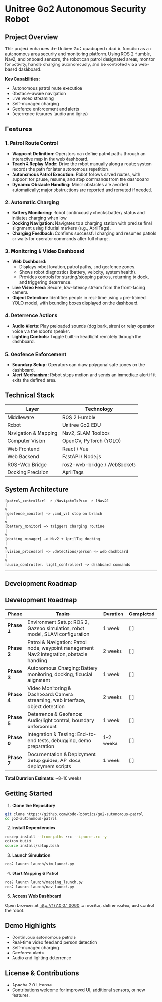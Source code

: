 # Unitree Go2 Autonomous Security Robot

## Project Overview
This project enhances the Unitree Go2 quadruped robot to function as an autonomous area security and monitoring platform. Using ROS 2 Humble, Nav2, and onboard sensors, the robot can patrol designated areas, monitor for activity, handle charging autonomously, and be controlled via a web-based dashboard.

**Key Capabilities:**
- Autonomous patrol route execution
- Obstacle-aware navigation
- Live video streaming
- Self-managed charging
- Geofence enforcement and alerts
- Deterrence features (audio and lights)

## Features

### 1. Patrol Route Control
- **Waypoint Definition:** Operators can define patrol paths through an interactive map in the web dashboard.
- **Teach & Replay Mode:** Drive the robot manually along a route; system records the path for later autonomous repetition.
- **Autonomous Patrol Execution:** Robot follows saved routes, with support for pause, resume, and stop commands from the dashboard.
- **Dynamic Obstacle Handling:** Minor obstacles are avoided automatically; major obstructions are reported and rerouted if needed.

### 2. Automatic Charging
- **Battery Monitoring:** Robot continuously checks battery status and initiates charging when low.
- **Docking Navigation:** Navigates to a charging station with precise final alignment using fiducial markers (e.g., AprilTags).
- **Charging Feedback:** Confirms successful charging and resumes patrols or waits for operator commands after full charge.

### 3. Monitoring & Video Dashboard
- **Web Dashboard:**
  - Displays robot location, patrol paths, and geofence zones.
  - Shows robot diagnostics (battery, velocity, system health).
  - Provides controls for starting/stopping patrols, returning to dock, and triggering deterrence.
- **Live Video Feed:** Secure, low-latency stream from the front-facing camera.
- **Object Detection:** Identifies people in real-time using a pre-trained YOLO model, with bounding boxes displayed on the dashboard.

### 4. Deterrence Actions
- **Audio Alerts:** Play preloaded sounds (dog bark, siren) or relay operator voice via the robot’s speaker.
- **Lighting Controls:** Toggle built-in headlight remotely through the dashboard.

### 5. Geofence Enforcement
- **Boundary Setup:** Operators can draw polygonal safe zones on the dashboard.
- **Alert Mechanism:** Robot stops motion and sends an immediate alert if it exits the defined area.

## Technical Stack

| Layer | Technology |
|-------|------------|
| Middleware | ROS 2 Humble |
| Robot | Unitree Go2 EDU |
| Navigation & Mapping | Nav2, SLAM Toolbox |
| Computer Vision | OpenCV, PyTorch (YOLO) |
| Web Frontend | React / Vue |
| Web Backend | FastAPI / Node.js |
| ROS-Web Bridge | ros2-web-bridge / WebSockets |
| Docking Precision | AprilTags |

## System Architecture

```
[patrol_controller] –> /NavigateToPose –> [Nav2]
|
v
[geofence_monitor] –> /cmd_vel stop on breach
|
v
[battery_monitor] –> triggers charging routine
|
v
[docking_manager] –> Nav2 + AprilTag docking
|
v
[vision_processor] –> /detections/person –> web dashboard
|
v
[audio_controller, light_controller] –> dashboard commands
```

---

## Development Roadmap

## Development Roadmap

| Phase | Tasks | Duration | Completed |
|-------|-------|----------|-----------|
| **Phase 1** | Environment Setup: ROS 2, Gazebo simulation, robot model, SLAM configuration | 1 week | [ ] |
| **Phase 2** | Patrol & Navigation: Patrol node, waypoint management, Nav2 integration, obstacle handling | 2 weeks | [ ] |
| **Phase 3** | Autonomous Charging: Battery monitoring, docking, fiducial alignment | 1 week | [ ] |
| **Phase 4** | Video Monitoring & Dashboard: Camera streaming, web interface, object detection | 2 weeks | [ ] |
| **Phase 5** | Deterrence & Geofence: Audio/light control, boundary enforcement | 1 week | [ ] |
| **Phase 6** | Integration & Testing: End-to-end tests, debugging, demo preparation | 1–2 weeks | [ ] |
| **Phase 7** | Documentation & Deployment: Setup guides, API docs, deployment scripts | 1 week | [ ] |

**Total Duration Estimate:** ~8–10 weeks

## Getting Started
1. **Clone the Repository**
```bash
git clone https://github.com/Kodo-Robotics/go2-autonomous-patrol
cd go2-autonomous-patrol
```
2. **Install Dependencies**
```bash
rosdep install --from-paths src --ignore-src -y
colcon build
source install/setup.bash
```

3. **Launch Simulation**
```bash
ros2 launch launch/sim_launch.py
```

4. **Start Mapping & Patrol**
```bash
ros2 launch launch/mapping_launch.py
ros2 launch launch/nav_launch.py
```

5. **Access Web Dashboard**
   
Open browser at http://127.0.0.1:6080 to monitor, define routes, and control the robot.

## Demo Highlights
- Continuous autonomous patrols
- Real-time video feed and person detection
- Self-managed charging
- Geofence alerts
- Audio and lighting deterrence

## License & Contributions
- Apache 2.0 License
- Contributions welcome for improved UI, additional sensors, or new features.

